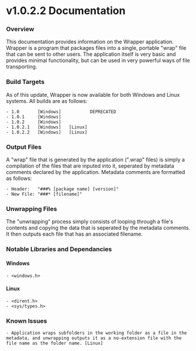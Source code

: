 # v1.0.2.2 Documentation

### Overview
This documentation provides information on the Wrapper application. Wrapper is a program that packages files into a single, portable "wrap" file that can be sent to other users. The application itself is very basic and provides minimal functionality, but can be used in very powerful ways of file transporting.

### Build Targets
As of this update, Wrapper is now available for both Windows and Linux systems. All builds are as follows:

    - 1.0       [Windows]           DEPRECATED
    - 1.0.1     [Windows]
    - 1.0.2     [Windows]
    - 1.0.2.1   [Windows]   [Linux]
    - 1.0.2.2   [Windows]   [Linux]

### Output Files
A "wrap" file that is generated by the application (".wrap" files) is simply a compilation of the files that are inputed into it, seperated by metadata comments declared by the application. Metadata comments are formatted as follows:

    - Header:   "###% [package name] [version]"
    - New File: "###* [filename]"

### Unwrapping Files
The "unwrapping" process simply consists of looping through a file's contents and copying the data that is seperated by the metadata comments. It then outputs each file that has an associated filename.

### Notable Libraries and Dependancies
#### Windows

    - <windows.h>

#### Linux

    - <dirent.h>
    - <sys/types.h>

### Known Issues

    - Application wraps subfolders in the working folder as a file in the metadata, and unwrapping outputs it as a no-extension file with the file name as the folder name. [Linux]